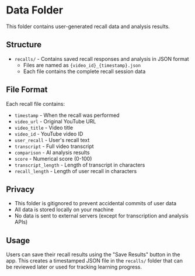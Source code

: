 # Data Folder

This folder contains user-generated recall data and analysis results.

## Structure

- `recalls/` - Contains saved recall responses and analysis in JSON format
  - Files are named as `{video_id}_{timestamp}.json`
  - Each file contains the complete recall session data

## File Format

Each recall file contains:
- `timestamp` - When the recall was performed
- `video_url` - Original YouTube URL
- `video_title` - Video title
- `video_id` - YouTube video ID
- `user_recall` - User's recall text
- `transcript` - Full video transcript
- `comparison` - AI analysis results
- `score` - Numerical score (0-100)
- `transcript_length` - Length of transcript in characters
- `recall_length` - Length of user recall in characters

## Privacy

- This folder is gitignored to prevent accidental commits of user data
- All data is stored locally on your machine
- No data is sent to external servers (except for transcription and analysis APIs)

## Usage

Users can save their recall results using the "Save Results" button in the app. This creates a timestamped JSON file in the `recalls/` folder that can be reviewed later or used for tracking learning progress. 